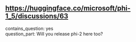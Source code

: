 ## https://huggingface.co/microsoft/phi-1_5/discussions/63

contains_question: yes  
question_part: Will you release phi-2 here too?